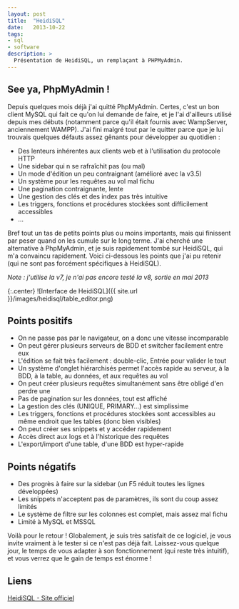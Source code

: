 ```yaml
---
layout: post
title:  "HeidiSQL"
date:   2013-10-22
tags:
- sql
- software
description: >
  Présentation de HeidiSQL, un remplaçant à PHPMyAdmin.
---
```


## See ya, PhpMyAdmin !

Depuis quelques mois déjà j'ai quitté PhpMyAdmin. Certes, c'est un bon client MySQL qui fait ce qu'on lui demande de faire, et je l'ai d'ailleurs utilisé depuis mes débuts (notamment parce qu'il était fournis avec WampServer, anciennement WAMPP). J'ai fini malgré tout par le quitter parce que je lui trouvais quelques défauts assez gênants pour développer au quotidien :

* Des lenteurs inhérentes aux clients web et à l'utilisation du protocole HTTP
* Une sidebar qui n se rafraîchit pas (ou mal)
* Un mode d'édition un peu contraignant (amélioré avec la v3.5)
* Un système pour les requêtes au vol mal fichu
* Une pagination contraignante, lente
* Une gestion des clés et des index pas très intuitive
* Les triggers, fonctions et procédures stockées sont difficilement accessibles
* …

Bref tout un tas de petits points plus ou moins importants, mais qui finissent par peser quand on les cumule sur le long terme.
J'ai cherché une alternative à PhpMyAdmin, et je suis rapidement tombé sur HeidiSQL, qui m'a convaincu rapidement. Voici ci-dessous les points que j'ai pu retenir (qui ne sont pas forcément spécifiques à HeidiSQL).

*Note : j'utilise la v7, je n'ai pas encore testé la v8, sortie en mai 2013*

{:.center}
![Interface de HeidiSQL]({{ site.url }}/images/heidisql/table_editor.png)

## Points positifs

* On ne passe pas par le navigateur, on a donc une vitesse incomparable
* On peut gérer plusieurs serveurs de BDD et switcher facilement entre eux
* L'édition se fait très facilement : double-clic, Entrée pour valider le tout
* Un système d'onglet hiérarchisés permet l'accès rapide au serveur, à la BDD, à la table, au données, et aux requêtes au vol
* On peut créer plusieurs requêtes simultanément sans être obligé d'en perdre une
* Pas de pagination sur les données, tout est affiché
* La gestion des clés (UNIQUE, PRIMARY…) est simplissime
* Les triggers, fonctions et procédures stockées sont accessibles au même endroit que les tables (donc bien visibles)
* On peut créer ses snippets et y accéder rapidement
* Accès direct aux logs et à l'historique des requêtes
* L'export/import d'une table, d'une BDD est hyper-rapide


## Points négatifs

* Des progrès à faire sur la sidebar (un F5 réduit toutes les lignes développées)
* Les snippets n'acceptent pas de paramètres, ils sont du coup assez limités
* Le système de filtre sur les colonnes est complet, mais assez mal fichu
* Limité à MySQL et MSSQL


Voilà pour le retour !
Globalement, je suis très satisfait de ce logiciel, je vous invite vraiment à le tester si ce n'est pas déjà fait. Laissez-vous quelque jour, le temps de vous adapter à son fonctionnement (qui reste très intuitif), et vous verrez que le gain de temps est énorme !

## Liens
[HeidiSQL - Site officiel](https://www.heidisql.com/)
